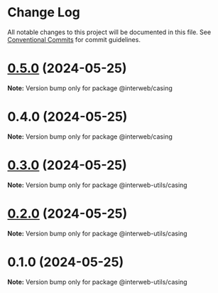 # Change Log

All notable changes to this project will be documented in this file.
See [Conventional Commits](https://conventionalcommits.org) for commit guidelines.

# [0.5.0](https://github.com/cosmology-tech/interweb-utils/compare/@interweb/casing@0.4.0...@interweb/casing@0.5.0) (2024-05-25)

**Note:** Version bump only for package @interweb/casing





# 0.4.0 (2024-05-25)

**Note:** Version bump only for package @interweb/casing





# [0.3.0](https://github.com/cosmology-tech/interweb-utils/compare/@interweb-utils/casing@0.2.0...@interweb-utils/casing@0.3.0) (2024-05-25)

**Note:** Version bump only for package @interweb-utils/casing





# [0.2.0](https://github.com/cosmology-tech/interweb-utils/compare/@interweb-utils/casing@0.1.0...@interweb-utils/casing@0.2.0) (2024-05-25)

**Note:** Version bump only for package @interweb-utils/casing





# 0.1.0 (2024-05-25)

**Note:** Version bump only for package @interweb-utils/casing
